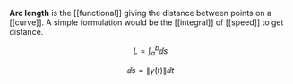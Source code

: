 **Arc length** is the [[functional]] giving the distance between points on a [[curve]]. A simple formulation would be the [[integral]] of [[speed]] to get distance.

$$
L = \int_a^b \dd{s}
$$

$$
\dd{s} = \lVert \dot{\gamma}(t) \rVert \dd{t}
$$